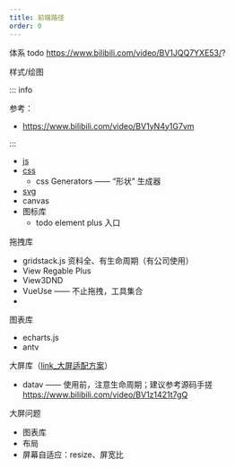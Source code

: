 ```yaml
---
title: 前端路径
order: 0
---
```


体系 todo
https://www.bilibili.com/video/BV1JQQ7YXE53/?

样式/绘图

::: info

参考：
+ https://www.bilibili.com/video/BV1yN4y1G7vm

:::

+ [js](./js.md)
+ [css](./css.md)
  + css Generators —— “形状” 生成器
+ [svg](./svg.md)
+ canvas
+ 图标库
  + todo element plus 入口

拖拽库

+ gridstack.js 资料全、有生命周期（有公司使用）
+ View Regable Plus
+ View3DND
+ VueUse —— 不止拖拽，工具集合
+ 

图表库

+ echarts.js
+ antv

大屏库（[link_大屏适配方案](./feature-screen.md)）

+ datav —— 使用前，注意生命周期；建议参考源码手搓
<https://www.bilibili.com/video/BV1z1421t7gQ>

大屏问题

+ 图表库
+ 布局
+ 屏幕自适应：resize、屏宽比
